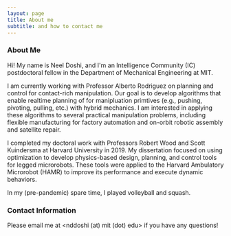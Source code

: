```yaml
---
layout: page
title: About me
subtitle: and how to contact me
---
```



### About Me

Hi! My name is Neel Doshi, and I'm an Intelligence Community (IC) postdoctoral fellow in the Department of Mechanical Engineering at MIT. 

I am currently working with Professor Alberto Rodriguez on planning and control for contact-rich manipulation. Our goal is to develop algorithms that enable realtime planning of for manipluation primtives (e.g., pushing, pivoting, pulling, etc.) with hybrid mechanics. I am interested in applying these algorithms to several practical manipulation problems, including flexible manufacturing for factory automation and on-orbit robotic assembly and satellite repair.

I completed my doctoral work with Professors Robert Wood and Scott Kuindersma at Harvard University in 2019. My dissertation focused on using optimization to develop physics-based design, planning, and control tools for legged microrobots. These tools were applied to the Harvard Ambulatory Microrobot (HAMR) to improve its performance and execute dynamic behaviors. 

In my (pre-pandemic) spare time, I played volleyball and squash.

### Contact Information

Please email me at <nddoshi (at) mit (dot) edu> if you have any questions! 

